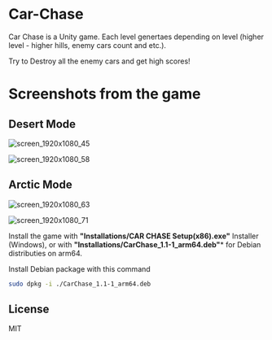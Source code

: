 # Car-Chase
Car Chase is a Unity game. Each level genertaes depending on level (higher level - higher hills, enemy cars count and etc.).

Try to Destroy all the enemy cars and get high scores!

# Screenshots from the game

## Desert Mode

![screen_1920x1080_45](https://user-images.githubusercontent.com/59918929/144734008-805f938d-e571-494d-9a0a-d6341072922f.jpg)

![screen_1920x1080_58](https://user-images.githubusercontent.com/59918929/144733999-89e6a280-8437-4b55-ad14-b869919e9f9e.jpg)

## Arctic Mode

![screen_1920x1080_63](https://user-images.githubusercontent.com/59918929/144734022-53d982eb-fb97-4ada-b105-c3fc1ca98c77.jpg)

![screen_1920x1080_71](https://user-images.githubusercontent.com/59918929/144734025-d08860f4-d059-4c9f-9eb8-810079d64552.jpg)

Install the game with **"Installations/CAR CHASE Setup(x86).exe"** Installer (Windows), or with **"Installations/CarChase_1.1-1_arm64.deb"*** for Debian distributies on arm64.

Install Debian package with this command

```sh
sudo dpkg -i ./CarChase_1.1-1_arm64.deb
```

## License

MIT
